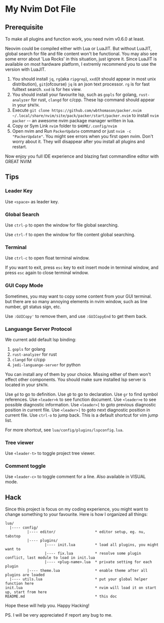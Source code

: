 # My Nvim Dot File

## Prerequisite

To make all plugins and function work, you need nvim v0.6.0 at least.

Neovim could be compiled either with Lua or LuaJIT. But without LuaJIT,
global search for file and file content won't be functional. You may also
see some error about 'Lua Rocks' in this situation, just ignore it. Since
LuaJIT is available on most hardware platform, I extremly recommend you to
use the version with LuaJIT.

1. You should install `jq`, `rg`(aka `ripgrep`), `xxd`(it should appear in most unix distribution), `git`(ofcourse)
   `jq` is an json text processor. `rg` is for fast fulltext search. `xxd` is for hex view.
2. You should install your favourite lsp, such as `gopls` for golang, `rust-analyzer` for rust, `clangd` for c/cpp.
   These lsp command should appear in your `$PATH`.
3. Execute `git clone https://github.com/wbthomason/packer.nvim ~/.local/share/nvim/site/pack/packer/start/packer.nvim`
   to install `nvim packer` -- an awesome nvim package manager written in lua.
4. Copy or Sym Link `nvim` folder to `$HOME/.config/nvim`
5. Open nvim and Run `PackerUpdate` command or just `nvim -c "PackerUpdate"`.
   You might see errors when you first open nvim. Don't worry about it. They will disappear
   after you install all plugins and restart.

Now enjoy you full IDE experience and blazing fast commandline editor with GREAT NVIM 

## Tips

### Leader Key

Use `<space>` as leader key.

### Global Search

Use `ctrl-p` to open the window for file global searching.

Use `ctrl-f` to open the window for file content global searching.

### Terminal

Use `ctrl-c` to open float terminal window.

If you want to exit, press `esc` key to exit insert mode in terminal window,
and press `esc` again to close terminal window.

### GUI Copy Mode

Sometimes, you may want to copy some content from your GUI terminal. but there
are so many annoying elements in nvim window, such as line number, git status
sign, etc.

Use `:GUICopy'` to remove them, and use `:GUICopyEnd` to get them back.

### Languange Server Protocol

We current add default lsp binding:

1. `gopls` for golang
2. `rust-analyzer` for rust
3. `clangd` for c/cpp
4. `jedi-languange-server` for python

You can install any of them by your choice. Missing either of them won't effect
other components. You should make sure installed lsp server is located in your
`$PATH`.

Use `gd` to go to definition.
Use `gD` to go to declaration.
Use `gr` to find symbol references.
Use `<leader>k` to see function document.
Use `<leader>e` to see possible diagnostic information.
Use `<leader>[` to goto previous diagnostic position in current file.
Use `<leader>]` to goto next diagnostic position in current file.
Use `ctrl-o` to jump back. This is a default shortcut for vim jump list.

For more shortcut, see `lua/config/plugins/lspconfig.lua`.

### Tree viewer

Use `<leader-t>` to toggle project tree viewer.

### Comment toggle

Use `<leader-c>` to toggle comment for a line. Also available in VISUAL mode.

## Hack

Since this project is focus on my coding experience, you might want to change
something to your favourite. Here is how I organized all things:

```plain
lua/
  |---- config/
          |---- editor/                  * editor setup, eg. nu, tabstop
          |---- plugins/
                  |---- init.lua         * load all plugins, you might want to
                  |---- fix.lua          * resolve some plugin conflict, last module to load in init.lua
                  |---- <plug-name>.lua  * private setting for each plugin
          |---- theme.lua                * enable theme after all plugins are loaded
  |---- utils.lua                        * put your global helper function here
init.lua                                 * nvim will load it on start up, start from here
README.md                                * this doc
```

Hope these will help you. Happy Hacking!

PS. I will be very appreciated if report any bug to me.
